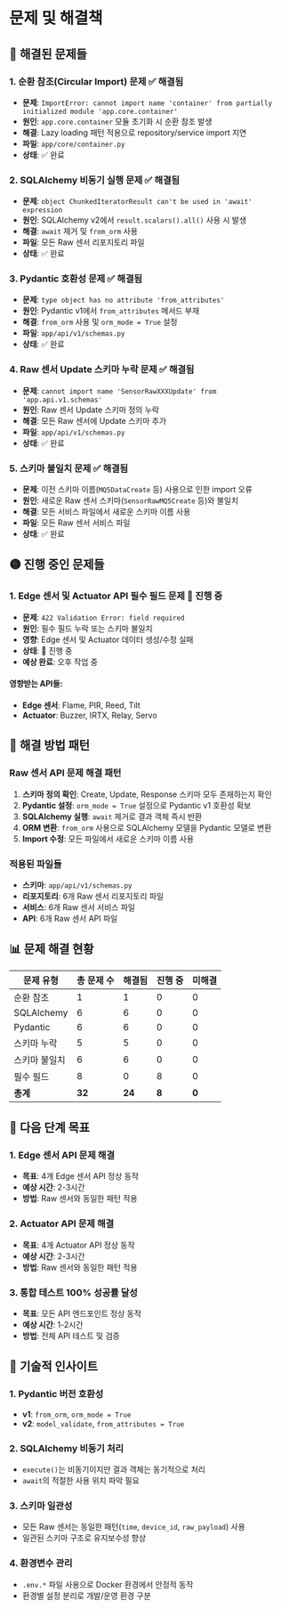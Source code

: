 # 문제 및 해결책

## 🔴 **해결된 문제들**

### 1. 순환 참조(Circular Import) 문제 ✅ 해결됨
- **문제**: `ImportError: cannot import name 'container' from partially initialized module 'app.core.container'`
- **원인**: `app.core.container` 모듈 초기화 시 순환 참조 발생
- **해결**: Lazy loading 패턴 적용으로 repository/service import 지연
- **파일**: `app/core/container.py`
- **상태**: ✅ 완료

### 2. SQLAlchemy 비동기 실행 문제 ✅ 해결됨
- **문제**: `object ChunkedIteratorResult can't be used in 'await' expression`
- **원인**: SQLAlchemy v2에서 `result.scalars().all()` 사용 시 발생
- **해결**: `await` 제거 및 `from_orm` 사용
- **파일**: 모든 Raw 센서 리포지토리 파일
- **상태**: ✅ 완료

### 3. Pydantic 호환성 문제 ✅ 해결됨
- **문제**: `type object has no attribute 'from_attributes'`
- **원인**: Pydantic v1에서 `from_attributes` 메서드 부재
- **해결**: `from_orm` 사용 및 `orm_mode = True` 설정
- **파일**: `app/api/v1/schemas.py`
- **상태**: ✅ 완료

### 4. Raw 센서 Update 스키마 누락 문제 ✅ 해결됨
- **문제**: `cannot import name 'SensorRawXXXUpdate' from 'app.api.v1.schemas'`
- **원인**: Raw 센서 Update 스키마 정의 누락
- **해결**: 모든 Raw 센서에 Update 스키마 추가
- **파일**: `app/api/v1/schemas.py`
- **상태**: ✅ 완료

### 5. 스키마 불일치 문제 ✅ 해결됨
- **문제**: 이전 스키마 이름(`MQ5DataCreate` 등) 사용으로 인한 import 오류
- **원인**: 새로운 Raw 센서 스키마(`SensorRawMQ5Create` 등)와 불일치
- **해결**: 모든 서비스 파일에서 새로운 스키마 이름 사용
- **파일**: 모든 Raw 센서 서비스 파일
- **상태**: ✅ 완료

## 🟡 **진행 중인 문제들**

### 1. Edge 센서 및 Actuator API 필수 필드 문제 🔄 진행 중
- **문제**: `422 Validation Error: field required`
- **원인**: 필수 필드 누락 또는 스키마 불일치
- **영향**: Edge 센서 및 Actuator 데이터 생성/수정 실패
- **상태**: 🔄 진행 중
- **예상 완료**: 오후 작업 중

#### 영향받는 API들:
- **Edge 센서**: Flame, PIR, Reed, Tilt
- **Actuator**: Buzzer, IRTX, Relay, Servo

## 🔵 **해결 방법 패턴**

### Raw 센서 API 문제 해결 패턴
1. **스키마 정의 확인**: Create, Update, Response 스키마 모두 존재하는지 확인
2. **Pydantic 설정**: `orm_mode = True` 설정으로 Pydantic v1 호환성 확보
3. **SQLAlchemy 실행**: `await` 제거로 결과 객체 즉시 반환
4. **ORM 변환**: `from_orm` 사용으로 SQLAlchemy 모델을 Pydantic 모델로 변환
5. **Import 수정**: 모든 파일에서 새로운 스키마 이름 사용

### 적용된 파일들
- **스키마**: `app/api/v1/schemas.py`
- **리포지토리**: 6개 Raw 센서 리포지토리 파일
- **서비스**: 6개 Raw 센서 서비스 파일
- **API**: 6개 Raw 센서 API 파일

## 📊 **문제 해결 현황**

| 문제 유형 | 총 문제 수 | 해결됨 | 진행 중 | 미해결 |
|-----------|------------|--------|----------|--------|
| 순환 참조 | 1 | 1 | 0 | 0 |
| SQLAlchemy | 6 | 6 | 0 | 0 |
| Pydantic | 6 | 6 | 0 | 0 |
| 스키마 누락 | 5 | 5 | 0 | 0 |
| 스키마 불일치 | 6 | 6 | 0 | 0 |
| 필수 필드 | 8 | 0 | 8 | 0 |
| **총계** | **32** | **24** | **8** | **0** |

## 🎯 **다음 단계 목표**

### 1. Edge 센서 API 문제 해결
- **목표**: 4개 Edge 센서 API 정상 동작
- **예상 시간**: 2-3시간
- **방법**: Raw 센서와 동일한 패턴 적용

### 2. Actuator API 문제 해결
- **목표**: 4개 Actuator API 정상 동작
- **예상 시간**: 2-3시간
- **방법**: Raw 센서와 동일한 패턴 적용

### 3. 통합 테스트 100% 성공률 달성
- **목표**: 모든 API 엔드포인트 정상 동작
- **예상 시간**: 1-2시간
- **방법**: 전체 API 테스트 및 검증

## 🔧 **기술적 인사이트**

### 1. Pydantic 버전 호환성
- **v1**: `from_orm`, `orm_mode = True`
- **v2**: `model_validate`, `from_attributes = True`

### 2. SQLAlchemy 비동기 처리
- `execute()`는 비동기이지만 결과 객체는 동기적으로 처리
- `await`의 적절한 사용 위치 파악 필요

### 3. 스키마 일관성
- 모든 Raw 센서는 동일한 패턴(`time`, `device_id`, `raw_payload`) 사용
- 일관된 스키마 구조로 유지보수성 향상

### 4. 환경변수 관리
- `.env.*` 파일 사용으로 Docker 환경에서 안정적 동작
- 환경별 설정 분리로 개발/운영 환경 구분
